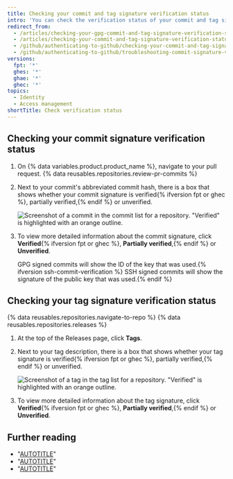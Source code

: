 ```yaml
---
title: Checking your commit and tag signature verification status
intro: 'You can check the verification status of your commit and tag signatures on {% data variables.product.product_name %}.'
redirect_from:
  - /articles/checking-your-gpg-commit-and-tag-signature-verification-status
  - /articles/checking-your-commit-and-tag-signature-verification-status
  - /github/authenticating-to-github/checking-your-commit-and-tag-signature-verification-status
  - /github/authenticating-to-github/troubleshooting-commit-signature-verification/checking-your-commit-and-tag-signature-verification-status
versions:
  fpt: '*'
  ghes: '*'
  ghae: '*'
  ghec: '*'
topics:
  - Identity
  - Access management
shortTitle: Check verification status
---
```


## Checking your commit signature verification status

1. On {% data variables.product.product_name %}, navigate to your pull request.
{% data reusables.repositories.review-pr-commits %}
1. Next to your commit's abbreviated commit hash, there is a box that shows whether your commit signature is verified{% ifversion fpt or ghec %}, partially verified,{% endif %} or unverified.

   ![Screenshot of a commit in the commit list for a repository. "Verified" is highlighted with an orange outline.](/assets/images/help/commits/verified-commit.png)
1. To view more detailed information about the commit signature, click **Verified**{% ifversion fpt or ghec %}, **Partially verified**,{% endif %} or **Unverified**.

   GPG signed commits will show the ID of the key that was used.{% ifversion ssh-commit-verification %} SSH signed commits will show the signature of the public key that was used.{% endif %}

## Checking your tag signature verification status

{% data reusables.repositories.navigate-to-repo %}
{% data reusables.repositories.releases %}
1. At the top of the Releases page, click **Tags**.
1. Next to your tag description, there is a box that shows whether your tag signature is verified{% ifversion fpt or ghec %}, partially verified,{% endif %} or unverified.

   ![Screenshot of a tag in the tag list for a repository. "Verified" is highlighted with an orange outline.](/assets/images/help/commits/gpg-signed-tag-verified.png)
1. To view more detailed information about the tag signature, click **Verified**{% ifversion fpt or ghec %}, **Partially verified**,{% endif %} or **Unverified**.

## Further reading

- "[AUTOTITLE](/authentication/managing-commit-signature-verification/about-commit-signature-verification)"
- "[AUTOTITLE](/authentication/managing-commit-signature-verification/signing-commits)"
- "[AUTOTITLE](/authentication/managing-commit-signature-verification/signing-tags)"
